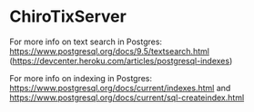 # ChiroTixServer

For more info on text search in Postgres: https://www.postgresql.org/docs/9.5/textsearch.html  (https://devcenter.heroku.com/articles/postgresql-indexes)

For more info on indexing in Postgres: https://www.postgresql.org/docs/current/indexes.html and https://www.postgresql.org/docs/current/sql-createindex.html